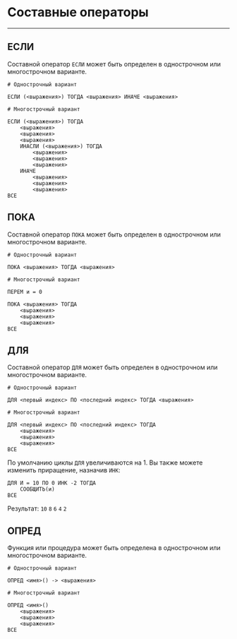 # Составные операторы
---

## ЕСЛИ
Составной оператор `ЕСЛИ` может быть определен в однострочном или многострочном варианте.

```
# Однострочный вариант

ЕСЛИ (<выражения>) ТОГДА <выражения> ИНАЧЕ <выражения>
```

```
# Mногострочный вариант

ЕСЛИ (<выражения>) ТОГДА
    <выражения>
    <выражения>
    <выражения>
    ИНАСЛИ (<выражения>) ТОГДА
        <выражения>
        <выражения>
        <выражения>
    ИНАЧЕ
        <выражения>
        <выражения>
        <выражения>
ВСЕ
```

## ПОКА
Составной оператор `ПОКА` может быть определен в однострочном или многострочном варианте.

```
# Однострочный вариант

ПОКА <выражения> ТОГДА <выражения>
```

```
# Многострочный вариант

ПЕРЕМ и = 0

ПОКА <выражения> ТОГДА
    <выражения>
    <выражения>
    <выражения>
ВСЕ
```

## ДЛЯ
Составной оператор `ДЛЯ` может быть определен в однострочном или многострочном варианте.

```
# Однострочный вариант

ДЛЯ <первый индекс> ПО <последний индекс> ТОГДА <выражения>
```

```
# Mногострочный вариант

ДЛЯ <первый индекс> ПО <последний индекс> ТОГДА
    <выражения>
    <выражения>
    <выражения>
ВСЕ
```

По умолчанию циклы `ДЛЯ` увеличиваются на 1. Вы также можете изменить приращение, назначив `ИНК`:
```
ДЛЯ И = 10 ПО 0 ИНК -2 ТОГДА
    СООБЩИТЬ(и)
ВСЕ
```
Результат:
`10`
`8`
`6`
`4`
`2`

## ОПРЕД
Функция или процедура может быть определена в однострочном или многострочном варианте.

```
# Однострочный вариант

ОПРЕД <имя>() -> <выражения>
```

```
# Mногострочный вариант

ОПРЕД <имя>()
    <выражения>
    <выражения>
    <выражения>
ВСЕ
```